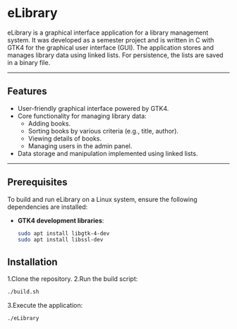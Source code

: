 # eLibrary

eLibrary is a graphical interface application for a library management system. It was developed as a semester project and is written in C with GTK4 for the graphical user interface (GUI). The application stores and manages library data using linked lists. For persistence, the lists are saved in a binary file.

---

## Features

- User-friendly graphical interface powered by GTK4.
- Core functionality for managing library data:
  - Adding books.
  - Sorting books by various criteria (e.g., title, author).
  - Viewing details of books.
  - Managing users in the admin panel.
- Data storage and manipulation implemented using linked lists.

---

## Prerequisites

To build and run eLibrary on a Linux system, ensure the following dependencies are installed:

- **GTK4 development libraries**:
  ```bash
  sudo apt install libgtk-4-dev
  sudo apt install libssl-dev
  ```
  
## Installation

1.Clone the repository.
2.Run the build script:
  ```bash
  ./build.sh
  ```
3.Execute the application:
  ```bash
  ./eLibrary
  ```

